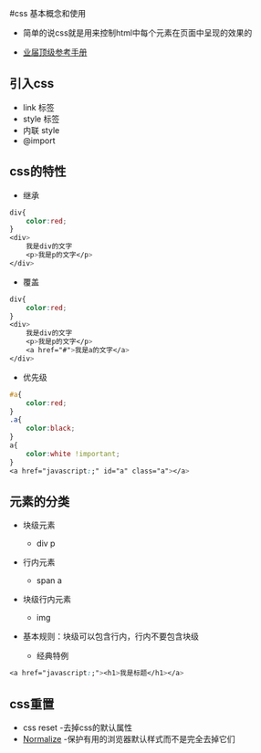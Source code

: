 #css 基本概念和使用

- 简单的说css就是用来控制html中每个元素在页面中呈现的效果的

- <a href="http://css.doyoe.com/" target="_blank">业届顶级参考手册</a>

## 引入css
- link 标签
- style 标签
- 内联 style
- @import

## css的特性
- 继承

```css
div{
    color:red;
}
<div>
    我是div的文字
    <p>我是p的文字</p>
</div>
```

- 覆盖

```css
div{
    color:red;
}
<div>
    我是div的文字
    <p>我是p的文字</p>
    <a href="#">我是a的文字</a>
</div>
```

- 优先级
```css
#a{
    color:red;
}
.a{
    color:black;
}
a{
    color:white !important;
}
<a href="javascript:;" id="a" class="a"></a>
```

## 元素的分类
- 块级元素
    - div p
- 行内元素
    - span a
- 块级行内元素
    - img

- 基本规则：块级可以包含行内，行内不要包含块级
    - 经典特例
```css
<a href="javascript:;"><h1>我是标题</h1></a>
```

## css重置
- css reset
    -去掉css的默认属性
- <a href="https://github.com/necolas/normalize.css">Normalize</a>
    -保护有用的浏览器默认样式而不是完全去掉它们

